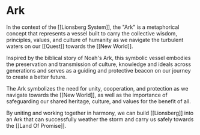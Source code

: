 # Ark

In the context of the [[Lionsberg System]], the "Ark" is a metaphorical concept that represents a vessel built to carry the collective wisdom, principles, values, and culture of humanity as we navigate the turbulent waters on our [[Quest]] towards the [[New World]]. 

Inspired by the biblical story of Noah's Ark, this symbolic vessel embodies the preservation and transmission of culture, knowledge and ideals across generations and serves as a guiding and protective beacon on our journey to create a better future.

The Ark symbolizes the need for unity, cooperation, and protection as we navigate towards the [[New World]], as well as the importance of safeguarding our shared heritage, culture, and values for the benefit of all. 

By uniting and working together in harmony, we can build [[Lionsberg]] into an Ark that can successfully weather the storm and carry us safely towards the [[Land Of Promise]].
